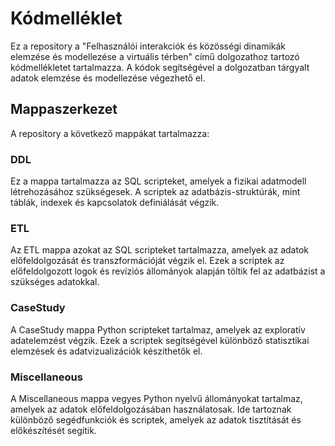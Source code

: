 # Kódmelléklet
Ez a repository a "Felhasználói interakciók és közösségi dinamikák elemzése és modellezése a virtuális térben" című dolgozathoz tartozó kódmellékletet tartalmazza. A kódok segítségével a dolgozatban tárgyalt adatok elemzése és modellezése végezhető el.

## Mappaszerkezet

A repository a következő mappákat tartalmazza:

### DDL

Ez a mappa tartalmazza az SQL scripteket, amelyek a fizikai adatmodell létrehozásához szükségesek. A scriptek az adatbázis-struktúrák, mint táblák, indexek és kapcsolatok definiálását végzik.

### ETL

Az ETL mappa azokat az SQL scripteket tartalmazza, amelyek az adatok előfeldolgozását és transzformációját végzik el. Ezek a scriptek az előfeldolgozott logok és revíziós állományok alapján töltik fel az adatbázist a szükséges adatokkal.

### CaseStudy

A CaseStudy mappa Python scripteket tartalmaz, amelyek az exploratív adatelemzést végzik. Ezek a scriptek segítségével különböző statisztikai elemzések és adatvizualizációk készíthetők el.

### Miscellaneous

A Miscellaneous mappa vegyes Python nyelvű állományokat tartalmaz, amelyek az adatok előfeldolgozásában használatosak. Ide tartoznak különböző segédfunkciók és scriptek, amelyek az adatok tisztítását és előkészítését segítik.

